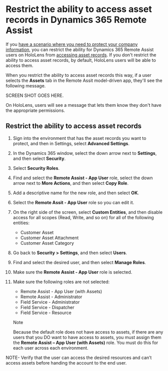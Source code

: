 
# Restrict the ability to access asset records in Dynamics 365 Remote Assist

If you [have a scenario where you need to protect your company information](restricted-mode-overview.md), you can restrict the ability for Dynamics 365 Remote Assist users on HoloLens from [accessing asset records](asset-capture-overview.md). If you don't restrict the ability to access asset records, by default, HoloLens users will be able to access them. 

When you restrict the ability to access asset records this way, if a user selects the **Assets** tab in the Remote Assit model-driven app, they'll see the following message.

SCREEN SHOT GOES HERE.

On HoloLens, users will see a message that lets them know they don't have the appropriate permissions. 

## Restrict the ability to access asset records

1. Sign into the environment that has the asset records you want to protect, and then in Settings, select **Advanced Settings**.



2. In the Dynamics 365 window, select the down arrow next to **Settings**, and then select **Security**.



3. Select **Security Roles**.



4. Find and select the **Remote Assist - App User** role, select the down arrow next to **More Actions**, and then select **Copy Role**.



5. Add a descriptive name for the new role, and then select **OK**.



6. Select the **Remote Assit - App User** role so you can edit it. 



7. On the right side of the screen, select **Custom Entities**, and then disable access for all scopes (Read, Write, and so on) for all of the following entities:

    - Customer Asset
    - Customer Asset Attachment
    - Customer Asset Category

8. Go back to **Security > Settings**, and then select **Users**.



9. Find and select the desired user, and then select **Manage Roles**.



10. Make sure the **Remote Assist - App User** role is selected.



11. Make sure the following roles are not selected:
    - Remote Assist - App User (with Assets)
    - Remote Assist - Administrator
    - Field Service - Administrator
    - Field Service - Dispatcher
    - Field Service - Resource

    > [!NOTE]
    > Because the default role does not have access to assets, if there are any users that you DO want to have access to assets, you must assign them the **Remote Assist – App User (with Assets)** role. You must do this for each user across each environment.



NOTE- Verify that the user can access the desired resources and can’t access assets before handing the account to the end user.
